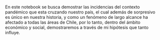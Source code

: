 En este notebook se busca demostrar las incidencias del contexto pandémico que esta cruzando nuestro país, el cual además de sorpresivo es único en nuestra historia, y como un fenómeno de largo alcance ha afectado a todas las áreas de Chile, por lo tanto, dentro del ámbito económico y social, demostraremos a través de mi  hipótesis que tanto influye.

